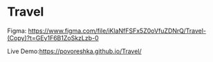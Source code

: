 # Travel
Figma: https://www.figma.com/file/iKlaNfFSFx5Z0oVfuZDNrQ/Travel-(Copy)?t=GEy1F6B1ZoSkzLzb-0

Live Demo:https://povoreshka.github.io/Travel/
